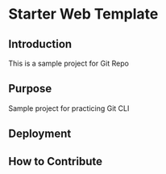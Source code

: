 # Starter Web Template

## Introduction
This is a sample project for Git Repo
## Purpose
Sample project for practicing Git CLI

## Deployment   

## How to Contribute